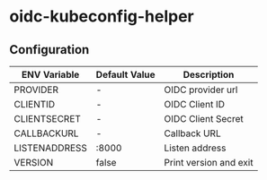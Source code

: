 # oidc-kubeconfig-helper

## Configuration

| ENV Variable   | Default Value | Description            |
|----------------|---------------|------------------------|
| PROVIDER       | -             | OIDC provider url      |
| CLIENTID       | -             | OIDC Client ID         |
| CLIENTSECRET   | -             | OIDC Client Secret     |
| CALLBACKURL    | -             | Callback URL           |
| LISTENADDRESS  | :8000         | Listen address         |
| VERSION        | false         | Print version and exit |
